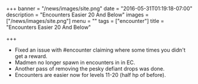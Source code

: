 +++
banner = "/news/images/site.png"
date = "2016-05-31T01:19:18-07:00"
description = "Encounters Easier 20 And Below"
images = ["/news/images/site.png"]
menu = ""
tags = ["encounter"]
title = "Encounters Easier 20 And Below"

+++
* Fixed an issue with #encounter claiming where some times you didn't get a reward.
* Madmen no longer spawn in encounters in in EC.
* Another pass of removing the pesky defiant drops was done.
* Encounters are easier now for levels 11-20 (half hp of before).
<!--more-->